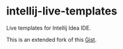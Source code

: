 # intellij-live-templates
Live templates for Intellij Idea IDE.

This is an extended fork of this [Gist](https://gist.github.com/ngryman/4760153).
